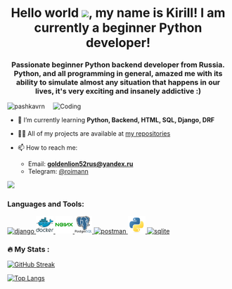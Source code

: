 <h1 align="center">Hello world <img src="https://github.com/blackcater/blackcater/raw/main/images/Hi.gif" height="32"/>, my name is Kirill! I am currently a beginner Python developer!</h1>
<h3 align="center">Passionate beginner Python backend developer from Russia. Python, and all programming in general, amazed me with its ability to simulate almost any situation that happens in our lives, it's very exciting and insanely addictive :)</h3>
<img align="right" alt="Coding" width="400" src="https://process.filestackapi.com/cache=expiry:max/resize=width:1050/efbSR18hT5uRKuo0zoMA">

<p align="left"> <img src="https://komarev.com/ghpvc/?username=pashkavrn&label=Profile%20views&color=0e75b6&style=flat" alt="pashkavrn" /> </p>

- 🌱 I’m currently learning **Python, Backend, HTML, SQL, Django, DRF**

- 👨‍💻 All of my projects are available at <a href="https://github.com/goldenlion52rus?tab=repositories">my repositories</a>

- 📫 How to reach me:
   -  Email: **goldenlion52rus@yandex.ru**
   -  Telegram: <a href="https://t.me/roimann" target="_blank">@roimann</a> 

<div id="header" align="left">
  <img src="https://media.giphy.com/media/7OMR3y1E9QeYsr9olS/giphy.gif?cid=ecf05e47ichik4w2gvayh9sr9xw9zimp3ufyt9zn8hun01t1&ep=v1_gifs_related&rid=giphy.gif&ct=s" width="100"/>
</div>

<p align="left">
</p>


<h3 align="left">Languages and Tools:</h3>
<p align="left"> <a href="https://www.djangoproject.com/" target="_blank" rel="noreferrer"> <img src="https://cdn.worldvectorlogo.com/logos/django.svg" alt="django" width="40" height="40"/> </a> <a href="https://www.docker.com/" target="_blank" rel="noreferrer"> <img src="https://raw.githubusercontent.com/devicons/devicon/master/icons/docker/docker-original-wordmark.svg" alt="docker" width="40" height="40"/> </a> <a href="https://www.w3.org/html/" target="_blank" rel="noreferrer"> <a href="https://www.nginx.com" target="_blank" rel="noreferrer"> <img src="https://raw.githubusercontent.com/devicons/devicon/master/icons/nginx/nginx-original.svg" alt="nginx" width="40" height="40"/> </a> <a href="https://www.postgresql.org" target="_blank" rel="noreferrer"> <img src="https://raw.githubusercontent.com/devicons/devicon/master/icons/postgresql/postgresql-original-wordmark.svg" alt="postgresql" width="40" height="40"/> </a> <a href="https://postman.com" target="_blank" rel="noreferrer"> <img src="https://www.vectorlogo.zone/logos/getpostman/getpostman-icon.svg" alt="postman" width="40" height="40"/> </a> <a href="https://www.python.org" target="_blank" rel="noreferrer"> <img src="https://raw.githubusercontent.com/devicons/devicon/master/icons/python/python-original.svg" alt="python" width="40" height="40"/> </a><a href="https://www.sqlite.org/" target="_blank" rel="noreferrer"> <img src="https://www.vectorlogo.zone/logos/sqlite/sqlite-icon.svg" alt="sqlite" width="40" height="40"/> </a>  </p>

### :fire: My Stats : 
[![GitHub Streak](http://github-readme-streak-stats.herokuapp.com?user=goldenlion52rus&theme=dark&background=000000)](https://git.io/streak-stats)

[![Top Langs](https://github-readme-stats.vercel.app/api/top-langs/?username=goldenlion52rus&theme=dark&show_icons=true)](https://github.com/anuraghazra/github-readme-stats)
